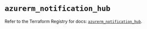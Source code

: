 # `azurerm_notification_hub`

Refer to the Terraform Registry for docs: [`azurerm_notification_hub`](https://registry.terraform.io/providers/hashicorp/azurerm/3.103.1/docs/resources/notification_hub).
